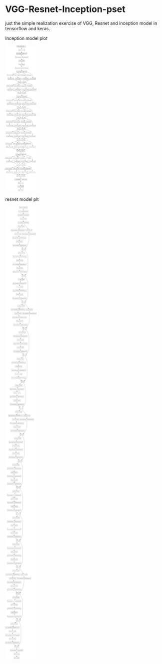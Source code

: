# VGG-Resnet-Inception-pset
just the simple realization exercise of VGG, Resnet and inception model in tensorflow and keras. 

Inception model plot

<img src="/Inception_v1.png" width="100">

resnet model plt

<img src="/resnet.png" width="100">

